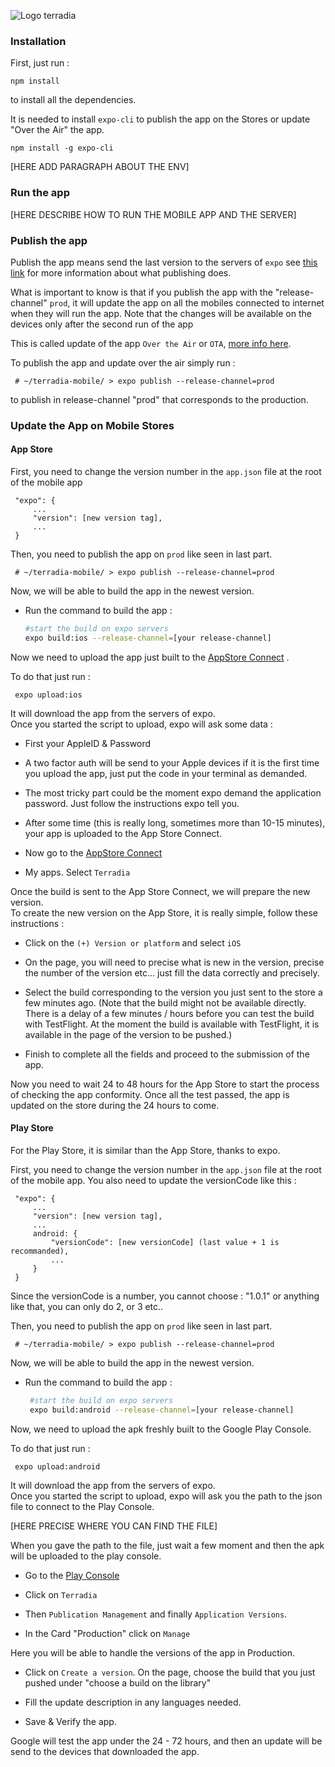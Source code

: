 ![Logo terradia](https://lh3.googleusercontent.com/-lNyFr6uZKvH9DKEpZSowznpXG-Oa83EJ14Pq77OyfG2VK8lqm6np8NF_Yj1F6_UDxCYxsf20ddU "Terradia")

### Installation  
  
First, just run :
  
    npm install
    
to install all the dependencies.  
  
It is needed to install `expo-cli` to publish the app on the Stores or update "Over the Air" the app.  

    npm install -g expo-cli
       
[HERE ADD PARAGRAPH ABOUT THE ENV]  
  
### Run the app  
  
[HERE DESCRIBE HOW TO RUN THE MOBILE APP AND THE SERVER]  
  
### Publish the app  
  
Publish the app means send the last version to the servers of `expo` see [this link](https://docs.expo.io/versions/latest/workflow/publishing/) for more information about what publishing does.  
  
What is important to know is that if you publish the app with the "release-channel" `prod`, it will update the app on all the mobiles connected to internet when they will run the app. Note that the changes will be available on the devices only after the second run of the app  
  
This is called update of the app `Over the Air` or `OTA`, [more info here](https://docs.expo.io/versions/latest/guides/configuring-ota-updates/).  
  
To publish the app and update over the air simply run :  
  
	 # ~/terradia-mobile/ > expo publish --release-channel=prod

to publish in release-channel "prod" that corresponds to the production.  
  
### Update the App on Mobile Stores  
  
#### App Store  
  
First, you need to change the version number in the `app.json` file at the root of the mobile app  
  
  
	 "expo": {
		 ...
		 "version": [new version tag],
		 ...
	 }

Then, you need to publish the app on `prod` like seen in last part.  
  
	 # ~/terradia-mobile/ > expo publish --release-channel=prod

Now, we will be able to build the app in the newest version.  
      
- Run the command to build the app :  
  
    ```bash  
    #start the build on expo servers  
    expo build:ios --release-channel=[your release-channel]  
    ```  
      
Now we need to upload the app just built to the [AppStore Connect](https://appstoreconnect.apple.com/)  .  
  
To do that just run :   
  
	 expo upload:ios 

It will download the app from the servers of expo.  
Once you started the script to upload, expo will ask some data :  
- First your AppleID & Password  
  
- A two factor auth will be send to your Apple devices if it is the first time you upload the app, just put the code in your terminal as demanded.  
  
- The most tricky part could be the moment expo demand the application password. Just follow the instructions expo tell you.  
      
- After some time (this is really long, sometimes more than 10-15 minutes), your app is uploaded to the App Store Connect.  
  
- Now go to the [AppStore Connect](https://appstoreconnect.apple.com/)  
  
- My apps. Select `Terradia`  
  
Once the build is sent to the App Store Connect, we will prepare the new version.  
To create the new version on the App Store, it is really simple, follow these instructions :  
- Click on the `(+) Version or platform` and select `iOS`  
  
- On the page, you will need to precise what is new in the version, precise the number of the version etc... just fill the data correctly and precisely.  
  
- Select the build corresponding to the version you just sent to the store a few minutes ago. (Note that the build might not be available directly. There is a delay of a few minutes / hours before you can test the build with TestFlight. At the moment the build is available with TestFlight, it is available in the page of the version to be pushed.)  
  
- Finish to complete all the fields and proceed to the submission of the app.  
  
Now you need to wait 24 to 48 hours for the App Store to start the process of checking the app conformity. Once all the test passed, the app is updated on the store during the 24 hours to come.   
  
#### Play Store  
  
For the Play Store, it is similar than the App Store, thanks to expo.  
  
First, you need to change the version number in the `app.json` file at the root of the mobile app. You also need to update the versionCode like this :  
  
	 "expo": {
		 ...
		 "version": [new version tag],
		 ...
		 android: {
			 "versionCode": [new versionCode] (last value + 1 is recommanded),
			 ...
		 }
	 } 

Since the versionCode is a number, you cannot choose : "1.0.1" or anything like that, you can only do 2, or 3 etc..  
  
Then, you need to publish the app on `prod` like seen in last part.  
  
	 # ~/terradia-mobile/ > expo publish --release-channel=prod 
 
Now, we will be able to build the app in the newest version.  
   
- Run the command to build the app :  
  
    ```bash  
     #start the build on expo servers  
     expo build:android --release-channel=[your release-channel]  
    ```  
    
Now, we need to upload the apk freshly built to the Google Play Console.  
  
To do that just run :   
  
	 expo upload:android  
 
It will download the app from the servers of expo.  
Once you started the script to upload, expo will ask you the path to the json file to connect to the Play Console.
  
[HERE PRECISE WHERE YOU CAN FIND THE FILE]
  
When you gave the path to the file, just wait a few moment and then the apk will be uploaded to the play console.  
  
- Go to the [Play Console](https://play.google.com/apps/publish/)  
  
- Click on `Terradia`  
  
- Then `Publication Management` and finally `Application Versions`.  
  
- In the Card "Production" click on `Manage`  
  
Here you will be able to handle the versions of the app in Production. 
  
- Click on `Create a version`. On the page, choose the build that you just pushed under "choose a build on the library"  
  
- Fill the update description in any languages needed.
  
- Save & Verify the app.  

Google will test the app under the 24 - 72 hours, and then an update will be send to the devices that downloaded the app.
